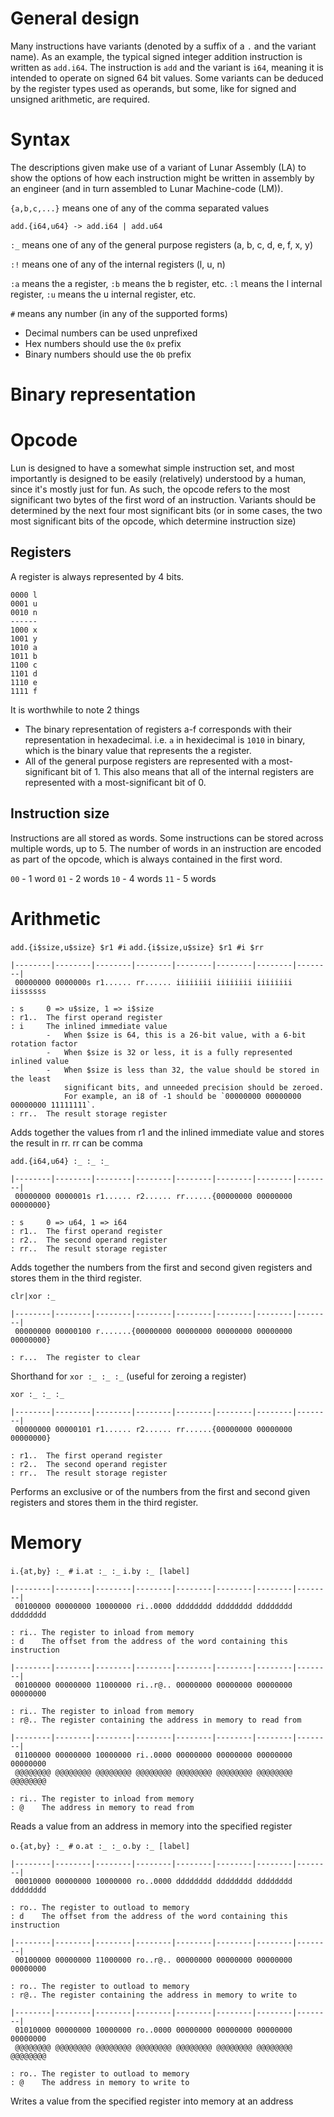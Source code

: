 # General design

Many instructions have variants (denoted by a suffix of a `.` and the variant name). As
an example, the typical signed integer addition instruction is written as `add.i64`. The
instruction is `add` and the variant is `i64`, meaning it is intended to operate on signed
64 bit values. Some variants can be deduced by the register types used as operands, but
some, like for signed and unsigned arithmetic, are required.

# Syntax

The descriptions given make use of a variant of Lunar Assembly (LA) to show the options of
how each instruction might be written in assembly by an engineer (and in turn assembled to
Lunar Machine-code (LM)).

`{a,b,c,...}` means one of any of the comma separated values

    add.{i64,u64} -> add.i64 | add.u64

`:_` means one of any of the general purpose registers (a, b, c, d, e, f, x, y)

`:!` means one of any of the internal registers (l, u, n)

`:a` means the a register, `:b` means the b register, etc.
`:l` means the l internal register, `:u` means the u internal register, etc.

`#` means any number (in any of the supported forms)

-   Decimal numbers can be used unprefixed
-   Hex numbers should use the `0x` prefix
-   Binary numbers should use the `0b` prefix

# Binary representation

# Opcode

Lun is designed to have a somewhat simple instruction set, and most importantly is designed
to be easily (relatively) understood by a human, since it's mostly just for fun. As such,
the opcode refers to the most significant two bytes of the first word of an instruction.
Variants should be determined by the next four most significant bits (or in some cases,
the two most significant bits of the opcode, which determine instruction size)

## Registers

A register is always represented by 4 bits.

    0000 l
    0001 u
    0010 n
    ------
    1000 x
    1001 y
    1010 a
    1011 b
    1100 c
    1101 d
    1110 e
    1111 f

It is worthwhile to note 2 things

-   The binary representation of registers a-f corresponds with their representation in hexadecimal.
    i.e. `a` in hexidecimal is `1010` in binary, which is the binary value that represents the a register.
-   All of the general purpose registers are represented with a most-significant bit of 1.
    This also means that all of the internal registers are represented with a most-significant
    bit of 0.

## Instruction size

Instructions are all stored as words. Some instructions can be stored across
multiple words, up to 5. The number of words in an instruction are encoded as part of the
opcode, which is always contained in the first word.

`00` - 1 word
`01` - 2 words
`10` - 4 words
`11` - 5 words

# Arithmetic

`add.{i$size,u$size} $r1 #i`
`add.{i$size,u$size} $r1 #i $rr`

    |--------|--------|--------|--------|--------|--------|--------|--------|
     00000000 0000000s r1...... rr...... iiiiiiii iiiiiiii iiiiiiii iissssss

    : s	    0 => u$size, 1 => i$size
    : r1..	The first operand register
    : i	    The inlined immediate value
            -   When $size is 64, this is a 26-bit value, with a 6-bit rotation factor
            -   When $size is 32 or less, it is a fully represented inlined value
            -   When $size is less than 32, the value should be stored in the least
                significant bits, and unneeded precision should be zeroed.
                For example, an i8 of -1 should be `00000000 00000000 00000000 11111111`.
    : rr..  The result storage register

Adds together the values from r1 and the inlined immediate value and stores the
result in rr. rr can be comma

`add.{i64,u64} :_ :_ :_`

    |--------|--------|--------|--------|--------|--------|--------|--------|
     00000000 0000001s r1...... r2...... rr......{00000000 00000000 00000000}

    : s	    0 => u64, 1 => i64
    : r1..  The first operand register
    : r2..  The second operand register
    : rr..  The result storage register

Adds together the numbers from the first and second given registers and stores them in the
third register.

`clr|xor :_`

    |--------|--------|--------|--------|--------|--------|--------|--------|
     00000000 00000100 r.......{00000000 00000000 00000000 00000000 00000000}

    : r...  The register to clear

Shorthand for `xor :_ :_ :_` (useful for zeroing a register)

`xor :_ :_ :_`

    |--------|--------|--------|--------|--------|--------|--------|--------|
     00000000 00000101 r1...... r2...... rr......{00000000 00000000 00000000}

    : r1..  The first operand register
    : r2..  The second operand register
    : rr..  The result storage register

Performs an exclusive or of the numbers from the first and second given registers and
stores them in the third register.

# Memory

`i.{at,by} :_ #`
`i.at :_ :_`
`i.by :_ [label]`

    |--------|--------|--------|--------|--------|--------|--------|--------|
     00100000 00000000 10000000 ri..0000 dddddddd dddddddd dddddddd dddddddd

    : ri.. The register to inload from memory
    : d    The offset from the address of the word containing this instruction

    |--------|--------|--------|--------|--------|--------|--------|--------|
     00100000 00000000 11000000 ri..r@.. 00000000 00000000 00000000 00000000

    : ri.. The register to inload from memory
    : r@.. The register containing the address in memory to read from

    |--------|--------|--------|--------|--------|--------|--------|--------|
     01100000 00000000 10000000 ri..0000 00000000 00000000 00000000 00000000
     @@@@@@@@ @@@@@@@@ @@@@@@@@ @@@@@@@@ @@@@@@@@ @@@@@@@@ @@@@@@@@ @@@@@@@@

    : ri.. The register to inload from memory
    : @    The address in memory to read from

Reads a value from an address in memory into the specified register

`o.{at,by} :_ #`
`o.at :_ :_`
`o.by :_ [label]`

    |--------|--------|--------|--------|--------|--------|--------|--------|
     00010000 00000000 10000000 ro..0000 dddddddd dddddddd dddddddd dddddddd

    : ro.. The register to outload to memory
    : d    The offset from the address of the word containing this instruction

    |--------|--------|--------|--------|--------|--------|--------|--------|
     00100000 00000000 11000000 ro..r@.. 00000000 00000000 00000000 00000000

    : ro.. The register to outload to memory
    : r@.. The register containing the address in memory to write to

    |--------|--------|--------|--------|--------|--------|--------|--------|
     01010000 00000000 10000000 ro..0000 00000000 00000000 00000000 00000000
     @@@@@@@@ @@@@@@@@ @@@@@@@@ @@@@@@@@ @@@@@@@@ @@@@@@@@ @@@@@@@@ @@@@@@@@

    : ro.. The register to outload to memory
    : @    The address in memory to write to

Writes a value from the specified register into memory at an address
